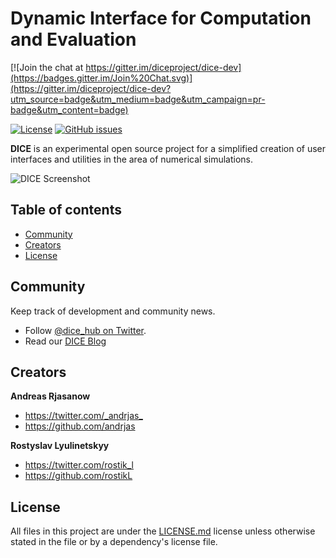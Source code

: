 # Dynamic Interface for Computation and Evaluation

[![Join the chat at https://gitter.im/diceproject/dice-dev](https://badges.gitter.im/Join%20Chat.svg)](https://gitter.im/diceproject/dice-dev?utm_source=badge&utm_medium=badge&utm_campaign=pr-badge&utm_content=badge)

[![License](http://img.shields.io/:license-gpl3-blue.svg)](http://img.shields.io/:license-gpl3-blue.svg)
[![GitHub issues](https://img.shields.io/github/issues/badges/shields.svg)](https://github.com/diceproject/dice-dev/issues)

**DICE** is an experimental open source project for a simplified creation of  user interfaces and utilities in the area of numerical simulations.

![DICE Screenshot](http://dicehub.net/wp-content/uploads/2015/04/dice_desk.jpg "DICE Screenshot")

## Table of contents
- [Community](#community)
- [Creators](#creators)
- [License](#license)

## Community

Keep track of development and community news.

- Follow [@dice_hub on Twitter](https://twitter.com/dice_hub).
- Read our [DICE Blog](http://dicehub.net/blog/)

## Creators

**Andreas Rjasanow**

- <https://twitter.com/_andrjas_>
- <https://github.com/andrjas>

**Rostyslav Lyulinetskyy**

- <https://twitter.com/rostik_l>
- <https://github.com/rostikL>

## License

All files in this project are under the [LICENSE.md](LICENSE.md) license unless otherwise stated in the file or by a dependency's license file.

